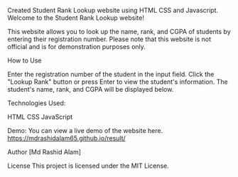 Created Student Rank Lookup website using HTML CSS and Javascript.
Welcome to the Student Rank Lookup website!

This website allows you to look up the name, rank, and CGPA of students by entering their registration number. Please note that this website is not official and is for demonstration purposes only.

How to Use

Enter the registration number of the student in the input field.
Click the "Lookup Rank" button or press Enter to view the student's information.
The student's name, rank, and CGPA will be displayed below.

Technologies Used:

HTML
CSS
JavaScript

Demo:
You can view a live demo of the website here. https://mdrashidalam65.github.io/result/

Author
[Md Rashid Alam]

License
This project is licensed under the MIT License.

